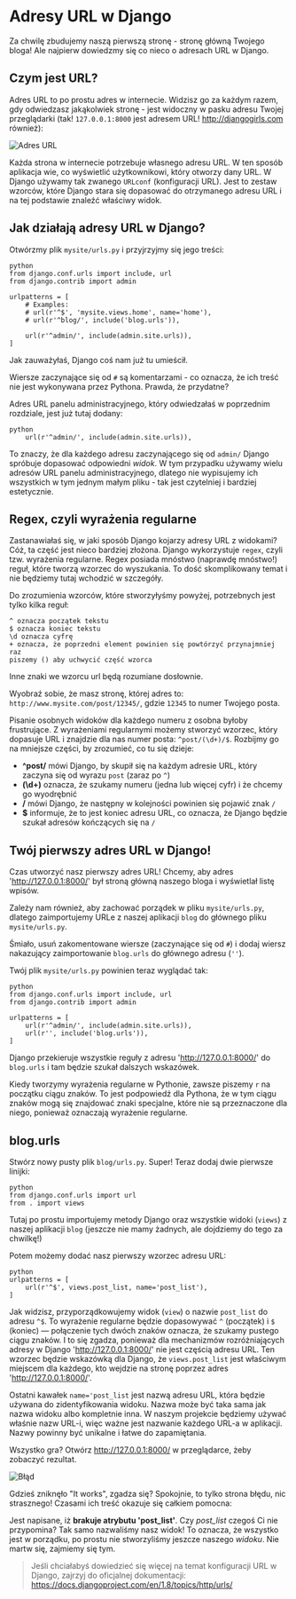 # Adresy URL w Django

Za chwilę zbudujemy naszą pierwszą stronę - stronę główną Twojego bloga! Ale najpierw dowiedzmy się co nieco o adresach URL w Django.

## Czym jest URL?

Adres URL to po prostu adres w internecie. Widzisz go za każdym razem, gdy odwiedzasz jakąkolwiek stronę - jest widoczny w pasku adresu Twojej przeglądarki (tak! `127.0.0.1:8000` jest adresem URL! http://djangogirls.com również):

![Adres URL][1]

 [1]: images/url.png

Każda strona w internecie potrzebuje własnego adresu URL. W ten sposób aplikacja wie, co wyświetlić użytkownikowi, który otworzy dany URL. W Django używamy tak zwanego `URLconf` (konfiguracji URL). Jest to zestaw wzorców, które Django stara się dopasować do otrzymanego adresu URL i na tej podstawie znaleźć właściwy widok.

## Jak działają adresy URL w Django?

Otwórzmy plik `mysite/urls.py` i przyjrzyjmy się jego treści:

    python
    from django.conf.urls import include, url
    from django.contrib import admin
    
    urlpatterns = [
        # Examples:
        # url(r'^$', 'mysite.views.home', name='home'),
        # url(r'^blog/', include('blog.urls')),
    
        url(r'^admin/', include(admin.site.urls)),
    ]
    

Jak zauważyłaś, Django coś nam już tu umieścił.

Wiersze zaczynające się od `#` są komentarzami - co oznacza, że ich treść nie jest wykonywana przez Pythona. Prawda, że przydatne?

Adres URL panelu administracyjnego, który odwiedzałaś w poprzednim rozdziale, jest już tutaj dodany:

    python
        url(r'^admin/', include(admin.site.urls)),
    

To znaczy, że dla każdego adresu zaczynającego się od `admin/` Django spróbuje dopasować odpowiedni *widok*. W tym przypadku używamy wielu adresów URL panelu administracyjnego, dlatego nie wypisujemy ich wszystkich w tym jednym małym pliku - tak jest czytelniej i bardziej estetycznie.

## Regex, czyli wyrażenia regularne

Zastanawiałaś się, w jaki sposób Django kojarzy adresy URL z widokami? Cóż, ta część jest nieco bardziej złożona. Django wykorzystuje `regex`, czyli tzw. wyrażenia regularne. Regex posiada mnóstwo (naprawdę mnóstwo!) reguł, które tworzą wzorzec do wyszukania. To dość skomplikowany temat i nie będziemy tutaj wchodzić w szczegóły.

Do zrozumienia wzorców, które stworzyłyśmy powyżej, potrzebnych jest tylko kilka reguł:

    ^ oznacza początek tekstu
    $ oznacza koniec tekstu
    \d oznacza cyfrę
    + oznacza, że poprzedni element powinien się powtórzyć przynajmniej raz
    piszemy () aby uchwycić część wzorca
    

Inne znaki we wzorcu url będą rozumiane dosłownie.

Wyobraź sobie, że masz stronę, której adres to: `http://www.mysite.com/post/12345/`, gdzie `12345` to numer Twojego posta.

Pisanie osobnych widoków dla każdego numeru z osobna byłoby frustrujące. Z wyrażeniami regularnymi możemy stworzyć wzorzec, który dopasuje URL i znajdzie dla nas numer posta: `^post/(\d+)/$`. Rozbijmy go na mniejsze części, by zrozumieć, co tu się dzieje:

*   **^post/** mówi Django, by skupił się na każdym adresie URL, który zaczyna się od wyrazu `post` (zaraz po `^`)
*   **(\d+)** oznacza, że szukamy numeru (jedna lub więcej cyfr) i że chcemy go wyodrębnić
*   **/** mówi Django, że następny w kolejności powinien się pojawić znak `/`
*   **$** informuje, że to jest koniec adresu URL, co oznacza, że Django będzie szukał adresów kończących się na `/`

## Twój pierwszy adres URL w Django!

Czas utworzyć nasz pierwszy adres URL! Chcemy, aby adres 'http://127.0.0.1:8000/' był stroną główną naszego bloga i wyświetlał listę wpisów.

Zależy nam również, aby zachować porządek w pliku `mysite/urls.py`, dlatego zaimportujemy URLe z naszej aplikacji `blog` do głównego pliku `mysite/urls.py`.

Śmiało, usuń zakomentowane wiersze (zaczynające się od `#`) i dodaj wiersz nakazujący zaimportowanie `blog.urls` do głównego adresu (`''`).

Twój plik `mysite/urls.py` powinien teraz wyglądać tak:

    python
    from django.conf.urls import include, url
    from django.contrib import admin
    
    urlpatterns = [
        url(r'^admin/', include(admin.site.urls)),
        url(r'', include('blog.urls')),
    ]
    

Django przekieruje wszystkie reguły z adresu 'http://127.0.0.1:8000/' do `blog.urls` i tam będzie szukał dalszych wskazówek.

Kiedy tworzymy wyrażenia regularne w Pythonie, zawsze piszemy `r` na początku ciągu znaków. To jest podpowiedź dla Pythona, że w tym ciągu znaków mogą się znajdować znaki specjalne, które nie są przeznaczone dla niego, ponieważ oznaczają wyrażenie regularne.

## blog.urls

Stwórz nowy pusty plik `blog/urls.py`. Super! Teraz dodaj dwie pierwsze linijki:

    python
    from django.conf.urls import url
    from . import views
    

Tutaj po prostu importujemy metody Django oraz wszystkie widoki (`views`) z naszej aplikacji `blog` (jeszcze nie mamy żadnych, ale dojdziemy do tego za chwilkę!)

Potem możemy dodać nasz pierwszy wzorzec adresu URL:

    python
    urlpatterns = [
        url(r'^$', views.post_list, name='post_list'),
    ]
    

Jak widzisz, przyporządkowujemy widok (`view`) o nazwie `post_list` do adresu `^$`. To wyrażenie regularne będzie dopasowywać `^` (początek) i `$` (koniec) — połączenie tych dwóch znaków oznacza, że szukamy pustego ciągu znaków. I to się zgadza, ponieważ dla mechanizmów rozróżniających adresy w Django 'http://127.0.0.1:8000/' nie jest częścią adresu URL. Ten wzorzec będzie wskazówką dla Django, że `views.post_list` jest właściwym miejscem dla każdego, kto wejdzie na stronę poprzez adres 'http://127.0.0.1:8000/'.

Ostatni kawałek `name='post_list` jest nazwą adresu URL, która będzie używana do zidentyfikowania widoku. Nazwa może być taka sama jak nazwa widoku albo kompletnie inna. W naszym projekcie będziemy używać właśnie nazw URL-i, więc ważne jest nazwanie każdego URL-a w aplikacji. Nazwy powinny być unikalne i łatwe do zapamiętania.

Wszystko gra? Otwórz http://127.0.0.1:8000/ w przeglądarce, żeby zobaczyć rezultat.

![Błąd][2]

 [2]: images/error1.png

Gdzieś zniknęło "It works", zgadza się? Spokojnie, to tylko strona błędu, nic strasznego! Czasami ich treść okazuje się całkiem pomocna:

Jest napisane, iż **brakuje atrybutu 'post_list'**. Czy *post_list* czegoś Ci nie przypomina? Tak samo nazwaliśmy nasz widok! To oznacza, że wszystko jest w porządku, po prostu nie stworzyliśmy jeszcze naszego *widoku*. Nie martw się, zajmiemy się tym.

> Jeśli chciałabyś dowiedzieć się więcej na temat konfiguracji URL w Django, zajrzyj do oficjalnej dokumentacji: https://docs.djangoproject.com/en/1.8/topics/http/urls/